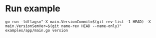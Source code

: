 # Run example

```shell
go run -ldflags="-X main.VersionCommit=$(git rev-list -1 HEAD) -X main.VersionSemVer=$(git name-rev HEAD --name-only)" examples/app/main.go version
```